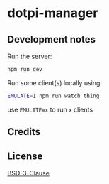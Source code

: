 # dotpi-manager

## Development notes

Run the server:

```sh
npm run dev
````

Run some client(s) locally using:

```sh
EMULATE=1 npm run watch thing
```

use `EMULATE=x` to run `x` clients

## Credits

## License

[BSD-3-Clause](./LICENSE)


